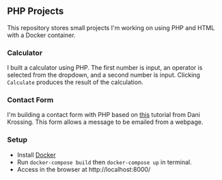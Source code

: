 ## PHP Projects
This repository stores small projects I'm working on using PHP and HTML with a Docker container. 

### Calculator
I built a calculator using PHP. The first number is input, an operator is selected from the dropdown, and a second number is input. Clicking `Calculate` produces the result of the calculation.

### Contact Form
I'm building a contact form with PHP based on [this](https://www.youtube.com/watch?v=4q0gYjAVonI&t=14s) tutorial from Dani Krossing. This form allows a message to be emailed from a webpage. 

### Setup

- Install [Docker](https://docs.docker.com/desktop/install/mac-install/) 
- Run `docker-compose build` then `docker-compose up` in terminal. 
- Access in the browser at http://localhost:8000/



